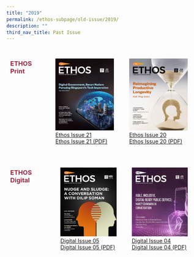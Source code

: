 ```yaml
---
title: "2019"
permalink: /ethos-subpage/old-issue/2019/
description: ""
third_nav_title: Past Issue
---
```

<style>

.grid-container h3
{
	color: #9f2943;
	width:70%;
}
	
.grid-container {
  display: grid;
  grid-template-columns: auto auto auto;

  padding: 10px;
}

.grid-item 
{
  padding: 20px;

}
</style>



<div class="grid-container">
<h3> ETHOS Print </h3>
<div class="grid-item">
<img src="/images/Ethos_Images/Ethos_Issue_21/Cover_Ethos21.jpg"><br>
	<a href="#">Ethos Issue 21</a><br>
	<a href="#">Ethos Issue 21 (PDF)</a>
</div>
	
<div class="grid-item">
<img src="/images/Ethos_Images/Outside_Images/Ethos20_Cover2.jpg"><br>
	<a href="#">Ethos Issue 20</a><br>
	<a href="#">Ethos Issue 20 (PDF)</a>
</div>
</div>

<div class="grid-container">
<h3> ETHOS Digital </h3>
<div class="grid-item">
<img src="/images/Ethos_Images/Ethos_Digital_Issue_05/EthosDigital_IssueNov19_Cov.jpg"><br>
	<a href="#">Digital Issue 05</a><br>
	<a href="#">Digital Issue 05 (PDF)</a>
</div>
	
<div class="grid-item">
<img src="/images/Ethos_Images/Ethos_Digital_Issue_04/Ethos_Digital_Cover_WithoutQR.jpg"><br>
	<a href="#">Digital Issue 04</a><br>
	<a href="#">Digital Issue 04 (PDF)</a>
</div>

</div>